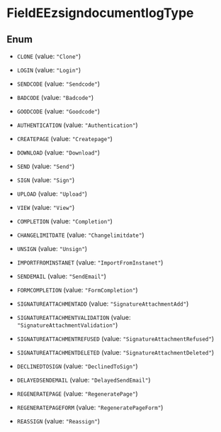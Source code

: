 

# FieldEEzsigndocumentlogType

## Enum


* `CLONE` (value: `"Clone"`)

* `LOGIN` (value: `"Login"`)

* `SENDCODE` (value: `"Sendcode"`)

* `BADCODE` (value: `"Badcode"`)

* `GOODCODE` (value: `"Goodcode"`)

* `AUTHENTICATION` (value: `"Authentication"`)

* `CREATEPAGE` (value: `"Createpage"`)

* `DOWNLOAD` (value: `"Download"`)

* `SEND` (value: `"Send"`)

* `SIGN` (value: `"Sign"`)

* `UPLOAD` (value: `"Upload"`)

* `VIEW` (value: `"View"`)

* `COMPLETION` (value: `"Completion"`)

* `CHANGELIMITDATE` (value: `"Changelimitdate"`)

* `UNSIGN` (value: `"Unsign"`)

* `IMPORTFROMINSTANET` (value: `"ImportFromInstanet"`)

* `SENDEMAIL` (value: `"SendEmail"`)

* `FORMCOMPLETION` (value: `"FormCompletion"`)

* `SIGNATUREATTACHMENTADD` (value: `"SignatureAttachmentAdd"`)

* `SIGNATUREATTACHMENTVALIDATION` (value: `"SignatureAttachmentValidation"`)

* `SIGNATUREATTACHMENTREFUSED` (value: `"SignatureAttachmentRefused"`)

* `SIGNATUREATTACHMENTDELETED` (value: `"SignatureAttachmentDeleted"`)

* `DECLINEDTOSIGN` (value: `"DeclinedToSign"`)

* `DELAYEDSENDEMAIL` (value: `"DelayedSendEmail"`)

* `REGENERATEPAGE` (value: `"RegeneratePage"`)

* `REGENERATEPAGEFORM` (value: `"RegeneratePageForm"`)

* `REASSIGN` (value: `"Reassign"`)



